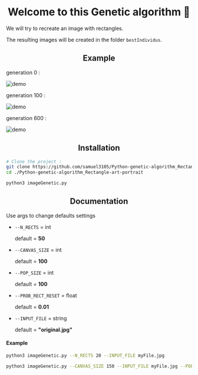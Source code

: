 <h1 align="center">Welcome to this Genetic algorithm 👋</h1>

We will try to recreate an image with rectangles.

The resulting images will be created in the folder `bestIndividus`.

<h2 align="center">Example</h2>

generation 0 :

![demo](https://github.com/samuel3105/Python-genetic-algorithm_Rectangle-art-portrait/blob/master/examples/gen0.png?raw=true)

generation 100 :

![demo](https://github.com/samuel3105/Python-genetic-algorithm_Rectangle-art-portrait/blob/master/examples/gen100.png?raw=true)

generation 600 :

![demo](https://github.com/samuel3105/Python-genetic-algorithm_Rectangle-art-portrait/blob/master/examples/gen600.png?raw=true)


<h2 align="center">Installation</h2>

```bash
# Clone the project :
git clone https://github.com/samuel3105/Python-genetic-algorithm_Rectangle-art-portrait.git
cd ./Python-genetic-algorithm_Rectangle-art-portrait

python3 imageGenetic.py
```

<h2 align="center">Documentation</h2>

Use args to change defaults settings

- `--N_RECTS` = int

    default = __50__
    
- `--CANVAS_SIZE` = int

    default = __100__
    
- `--POP_SIZE` = int

    default = __100__
    
- `--PROB_RECT_RESET` = float

    default = __0.01__
    
- `--INPUT_FILE` = string

    default = __"original.jpg"__
    

<h4>Example</h4>

```bash
python3 imageGenetic.py --N_RECTS 20 --INPUT_FILE myFile.jpg
```

```bash
python3 imageGenetic.py --CANVAS_SIZE 150 --INPUT_FILE myFile.jpg --POP_SIZE 150
```